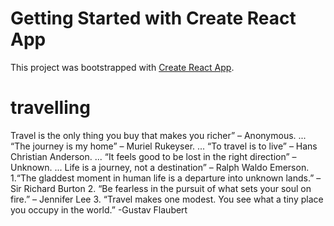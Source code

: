 # Getting Started with Create React App

This project was bootstrapped with [Create React App](https://github.com/facebook/create-react-app).

# travelling
Travel is the only thing you buy that makes you richer” – Anonymous. ...
“The journey is my home” – Muriel Rukeyser. ...
“To travel is to live” – Hans Christian Anderson. ...
“It feels good to be lost in the right direction” – Unknown. ...
Life is a journey, not a destination” – Ralph Waldo Emerson.
1.“The gladdest moment in human life is a departure into unknown lands.” – Sir Richard Burton
2. “Be fearless in the pursuit of what sets your soul on fire.” – Jennifer Lee
 3. “Travel makes one modest. You see what a tiny place you occupy in the world.” -Gustav Flaubert
